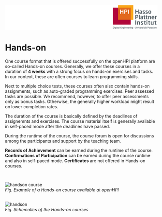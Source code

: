 ![HPI Logo](../../../img/HPI_Logo.png)

# Hands-on

One course format that is offered successfully on the openHPI platform are so-called Hands-on courses.
Generally, we offer these courses in a duration of **4 weeks** with a strong focus on hands-on exercises and tasks.
In our context, these are often courses to learn programming skills.

Next to multiple choice tests, these courses often also contain hands-on assignments, such as auto-graded programming exercises.
Peer assessed tasks are possible. We recommend, however, to offer peer assessments only as bonus tasks. Otherwise, the generally higher workload might result on lower completion rates.

The duration of the course is basically defined by the deadlines of assignemnts and exercises. The course material itself is generally available in self-paced mode after the deadlines have passed. 

During the runtime of the course, the course forum is open for discussions among the participants and support by the teaching team. 

**Records of Achievement** can be earned during the runtime of the course. **Confirmations of Participation** can be earned during the course runtime and also in self-paced mode. **Certificates** are not offered in Hands-on courses.

<br>


![handson course](../../img/bestpractices/projectmanagement/handson_course.png)  
*Fig. Example of a Hands-on course available at openHPI*  
<br>

![handson](../../img/bestpractices/projectmanagement/hands_on.png)  
*Fig. Schematics of the Hands-on courses*
